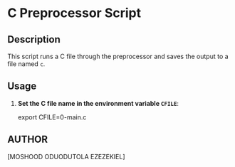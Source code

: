 # C Preprocessor Script

## Description
This script runs a C file through the preprocessor and saves the output to a file named `c`.

## Usage
1. **Set the C file name in the environment variable `CFILE`**:

   export CFILE=0-main.c

## AUTHOR
[MOSHOOD ODUODUTOLA EZEZEKIEL]

